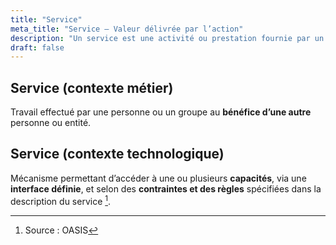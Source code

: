 ```yaml
---
title: "Service"
meta_title: "Service – Valeur délivrée par l’action"
description: "Un service est une activité ou prestation fournie par un individu, une organisation ou un système, au bénéfice d’un tiers. En technologie, un service expose des capacités via une interface définie, selon des règles et contraintes établies."
draft: false
---
```


## Service (contexte métier)

Travail effectué par une personne ou un groupe au **bénéfice d’une autre** personne ou entité.

## Service (contexte technologique)

Mécanisme permettant d’accéder à une ou plusieurs **capacités**, via une **interface définie**, et selon des **contraintes et des règles** spécifiées dans la description du service [^1].

[^1]: Source : OASIS
